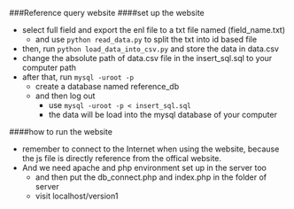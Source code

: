 ###Reference query website
####set up the website
- select full field and export the enl file to a txt file named (field_name.txt)
	- and use `python read_data.py` to split the txt into id based file
- then, run `python load_data_into_csv.py` and store the data in data.csv
- change the absolute path of data.csv file in the insert_sql.sql to your computer path
- after that, run `mysql -uroot -p` 
	- create a database named reference_db
	- and then log out 
		- use `mysql -uroot -p < insert_sql.sql`
		- the data will be load into the mysql database of your computer

####how to run the website
- remember to connect to the Internet when using the website, because the js file is directly reference from the offical website.
- And we need apache and php environment set up in the server too
	- and then put the db_connect.php and index.php in the folder of server
	- visit localhost/version1
